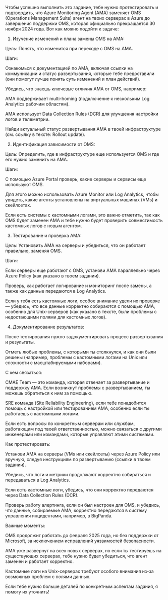 Чтобы успешно выполнить это задание, тебе нужно протестировать и подтвердить, что Azure Monitoring Agent (AMA) заменяет OMS (Operations Management Suite) агент на твоих серверах в Azure до завершения поддержки OMS, которая официально прекращается 30 ноября 2024 года. Вот как можно подойти к задаче:

1. Изучение изменений и плана замены OMS на AMA:

Цель: Понять, что изменится при переходе с OMS на AMA.

Шаги:

Ознакомься с документацией по AMA, включая ссылки на коммуникации и статус развертывания, которые тебе предоставили (они помогут лучше понять суть изменений и план действий).

Убедись, что знаешь ключевые отличия AMA от OMS, например:

AMA поддерживает multi-homing (подключение к нескольким Log Analytics рабочим областям).

AMA использует Data Collection Rules (DCR) для улучшения настройки логов и телеметрии.


Найди актуальный статус развертывания AMA в твоей инфраструктуре (см. ссылку в тексте: Rollout update).



2. Идентификация зависимости от OMS:

Цель: Определить, где в инфраструктуре еще используется OMS и где его нужно заменить на AMA.

Шаги:

С помощью Azure Portal проверь, какие серверы и сервисы еще используют OMS.

Для этого можно использовать Azure Monitor или Log Analytics, чтобы увидеть, какие агенты установлены на виртуальных машинах (VMs) и скейлсетах.

Если есть системы с кастомными логами, это важно отметить, так как OMS будет заменен AMA и тебе нужно будет проверить совместимость кастомных логов с новым агентом.



3. Тестирование и проверка AMA:

Цель: Установить AMA на серверы и убедиться, что он работает правильно, заменяя OMS.

Шаги:

Если серверы еще работают с OMS, установи AMA параллельно через Azure Policy (как указано в твоем задании).

Проверь, как работает логирование и мониторинг после замены, а также как данные передаются в Log Analytics.

Если у тебя есть кастомные логи, особое внимание удели их проверке — убедись, что все данные корректно собираются с помощью AMA, особенно для Unix-серверов (как указано в тексте, были проблемы с недостающими полями для кастомных логов).



4. Документирование результатов:

После тестирования нужно задокументировать процесс развертывания и результаты.

Отметь любые проблемы, с которыми ты столкнулся, и как они были решены (например, проблемы с кастомными логами на Unix или сложности с масштабируемыми наборами).


С кем связаться:

CMAE Team — это команда, которая отвечает за развертывание и поддержку AMA. Если возникнут проблемы с развертыванием, ты можешь обратиться к ним за помощью.

SRE команда (Site Reliability Engineering), если тебе понадобится помощь с настройкой или тестированием AMA, особенно если ты работаешь с кастомными логами.

Если есть вопросы по конкретным серверам или службам, работающим под твоей ответственностью, можно связаться с другими инженерами или командами, которые управляют этими системами.


Как протестировать:

Установи AMA на серверы (VMs или скейлсеты) через Azure Policy или вручную, следуя инструкциям по развертыванию (ссылки в твоем задании).

Убедись, что логи и метрики продолжают корректно собираться и передаваться в Log Analytics.

Если есть кастомные логи, убедись, что они корректно передаются через Data Collection Rules (DCR).

Проверь работу алертинга, если он был настроен для OMS, и убедись, что данные, собираемые AMA, корректно передаются в систему управления инцидентами, например, в BigPanda.


Важные моменты:

OMS продолжит работать до февраля 2025 года, но без поддержки от Microsoft, за исключением исправлений уязвимостей безопасности.

AMA уже развернут на всех новых серверах, но если ты тестируешь на существующих серверах, тебе нужно будет убедиться, что агент заменен и работает корректно.

Кастомные логи на Unix-серверах требуют особого внимания из-за возможных проблем с полями данных.


Если тебе нужно больше деталей по конкретным аспектам задания, я помогу их уточнить!

